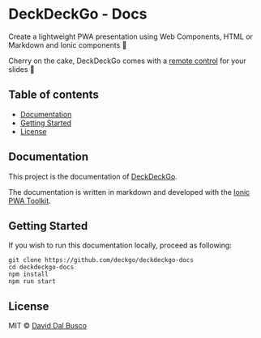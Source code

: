 # DeckDeckGo - Docs

Create a lightweight PWA presentation using Web Components, HTML or Markdown and Ionic components 🚀

Cherry on the cake, DeckDeckGo comes with a [remote control](https://deckdeckgo.app) for your slides 📱

## Table of contents

- [Documentation](#documentation)
- [Getting Started](#getting-started)
- [License](#license)

## Documentation

This project is the documentation of [DeckDeckGo].

The documentation is written in markdown and developed with the [Ionic PWA Toolkit](https://ionicframework.com/pwa/toolkit).

## Getting Started

If you wish to run this documentation locally, proceed as following:

```
git clone https://github.com/deckgo/deckdeckgo-docs
cd deckdeckgo-docs
npm install
npm run start
```
 
## License

MIT © [David Dal Busco](mailto:david.dalbusco@outlook.com)

[DeckDeckGo]: https://deckdeckgo.com
